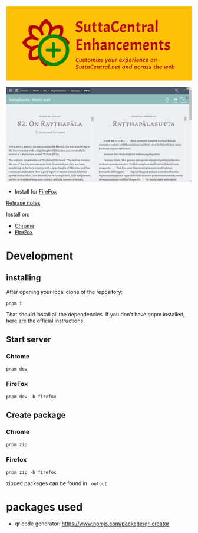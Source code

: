 ![banner](./images/marquee.png)

![screenshot](./images/screenshot-legacy.png)

- Install for [FireFox](https://addons.mozilla.org/en-US/firefox/addon/suttacentral-enhancements/)

[Release notes](./releaseNotes.md)

Install on:

- [Chrome](https://chromewebstore.google.com/detail/suttacentral-enhancement/lfkeephdohbmmbinhckfdeoajdbbkian)
- [FireFox](https://addons.mozilla.org/en-US/firefox/addon/suttacentral-enhancements/)

# Development

## installing

After opening your local clone of the repository:

```
pnpm i
```

That should install all the dependencies. If you don't have pnpm installed, [here](https://pnpm.io/installation) are the official instructions.

## Start server

### Chrome

```
pnpm dev
```

### FireFox

```
pnpm dev -b firefox
```

## Create package

### Chrome

```
pnpm zip
```

### Firefox

```
pnpm zip -b firefox
```

zipped packages can be found in `.output`

# packages used

- qr code generator: https://www.npmjs.com/package/qr-creator
